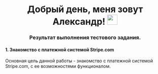 <h1 align="center">Добрый день, меня зовут Александр!</a> 
<img src="https://github.com/blackcater/blackcater/raw/main/images/Hi.gif" height="32"/></h1>
<h3 align="center">Результат выполнения тестового задания.</h3>

<div>
    <h4><a name='Название проекта'>1. Знакомство с платежной системой Stripe.com</a></h4>
</div>
<div>Основная цель данной работы - знакомство с платежной системой Stripe.com, с ее возможностями функционалом.</div>